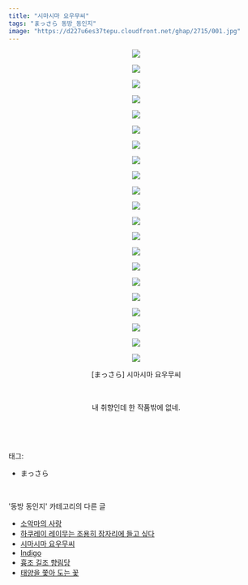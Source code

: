 ```yaml
---
title: "시마시마 요우무씨"
tags: "まっさら 동방_동인지"
image: "https://d227u6es37tepu.cloudfront.net/ghap/2715/001.jpg"
---
```

<div class="article">
<p style="text-align: center; clear: none; float: none;"><img src="{{ site.imgserver6 }}/ghap/2715/001.jpg"/></p>
<p style="text-align: center; clear: none; float: none;"><img src="{{ site.imgserver6 }}/ghap/2715/002.jpg"/></p>
<p style="text-align: center; clear: none; float: none;"><img src="{{ site.imgserver6 }}/ghap/2715/003.jpg"/></p>
<p style="text-align: center; clear: none; float: none;"><img src="{{ site.imgserver6 }}/ghap/2715/004.jpg"/></p>
<p style="text-align: center; clear: none; float: none;"><img src="{{ site.imgserver6 }}/ghap/2715/005.jpg"/></p>
<p style="text-align: center; clear: none; float: none;"><img src="{{ site.imgserver6 }}/ghap/2715/006.jpg"/></p>
<p style="text-align: center; clear: none; float: none;"><img src="{{ site.imgserver6 }}/ghap/2715/007.jpg"/></p>
<p style="text-align: center; clear: none; float: none;"><img src="{{ site.imgserver6 }}/ghap/2715/008.jpg"/></p>
<p style="text-align: center; clear: none; float: none;"><img src="{{ site.imgserver6 }}/ghap/2715/009.jpg"/></p>
<p style="text-align: center; clear: none; float: none;"><img src="{{ site.imgserver6 }}/ghap/2715/010.jpg"/></p>
<p style="text-align: center; clear: none; float: none;"><img src="{{ site.imgserver6 }}/ghap/2715/011.jpg"/></p>
<p style="text-align: center; clear: none; float: none;"><img src="{{ site.imgserver6 }}/ghap/2715/012.jpg"/></p>
<p style="text-align: center; clear: none; float: none;"><img src="{{ site.imgserver6 }}/ghap/2715/013.jpg"/></p>
<p style="text-align: center; clear: none; float: none;"><img src="{{ site.imgserver6 }}/ghap/2715/014.jpg"/></p>
<p style="text-align: center; clear: none; float: none;"><img src="{{ site.imgserver6 }}/ghap/2715/015.jpg"/></p>
<p style="text-align: center; clear: none; float: none;"><img src="{{ site.imgserver6 }}/ghap/2715/016.jpg"/></p>
<p style="text-align: center; clear: none; float: none;"><img src="{{ site.imgserver6 }}/ghap/2715/017.jpg"/></p>
<p style="text-align: center; clear: none; float: none;"><img src="{{ site.imgserver6 }}/ghap/2715/018.jpg"/></p>
<p style="text-align: center; clear: none; float: none;"><img src="{{ site.imgserver6 }}/ghap/2715/019.jpg"/></p>
<p style="text-align: center; clear: none; float: none;"><img src="{{ site.imgserver6 }}/ghap/2715/020.jpg"/></p>
<p style="text-align: center; clear: none; float: none;"><img src="{{ site.imgserver6 }}/ghap/2715/021.jpg"/></p>
<p style="text-align: center; clear: none; float: none;">[まっさら] 시마시마 요우무씨</p>
<p style="text-align: center; clear: none; float: none;"><br/></p>
<p style="text-align: center; clear: none; float: none;">내 취향인데 한 작품밖에 없네.</p>
<p><br/></p>
</div><br/>
<div class="tagTrail">
<p>태그: </p>
<ul>
<li>まっさら</li>
</ul>
</div><br/>
<div class="another">
<p>'동방 동인지' 카테고리의 다른 글</p>
<ul>
<li><a href="/ghap_2717">소악마의 사랑</a></li>
<li><a href="/ghap_2716">하쿠레이 레이무는 조용히 잠자리에 들고 싶다</a></li>
<li><a href="/ghap_2715">시마시마 요우무씨</a></li>
<li><a href="/ghap_2714">Indigo</a></li>
<li><a href="/ghap_2713">흉조 길조 향림당</a></li>
<li><a href="/ghap_2712">태양을 쫓아 도는 꽃</a></li>
</ul>
</div><br/>
<div class="cb_module cb_fluid">
<div class="cb_wrt cb_profile">
</div><!-- commentList close -->
</div><br/>
